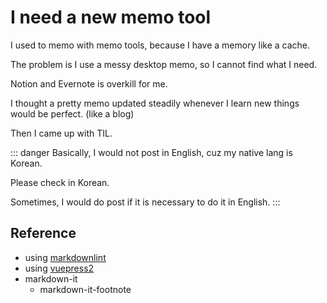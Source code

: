 # I need a new memo tool

I used to memo with memo tools, because I have a memory like a cache.

The problem is I use a messy desktop memo, so I cannot find what I need.

Notion and Evernote is overkill for me.

I thought a pretty memo updated steadily
whenever I learn new things would be perfect. (like a blog)

Then I came up with TIL.

::: danger
Basically, I would not post in English, cuz my native lang is Korean.

Please check in Korean.

Sometimes, I would do post if it is necessary to do it in English.
:::

## Reference

- using [markdownlint](https://github.com/DavidAnson/markdownlint)
- using [vuepress2](https://vuepress2.netlify.app/)
- markdown-it
  - markdown-it-footnote
